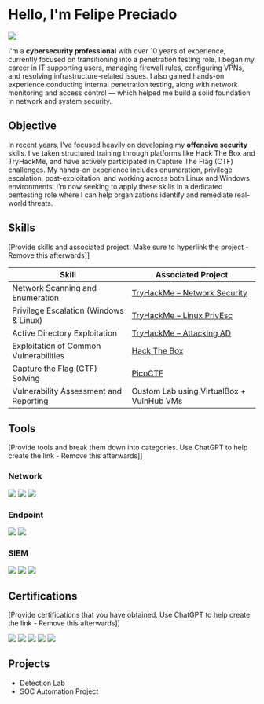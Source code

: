 # Hello, I'm Felipe Preciado
<a href="https://www.linkedin.com/in/felipe-preciado-vel%C3%A1zquez-a78470b4/"><img src="https://img.shields.io/badge/-LinkedIn-0072b1?&style=for-the-badge&logo=linkedin&logoColor=white" /></a>

I'm a **cybersecurity professional** with over 10 years of experience, currently focused on transitioning into a penetration testing role. I began my career in IT supporting users, managing firewall rules, configuring VPNs, and resolving infrastructure-related issues. I also gained hands-on experience conducting internal penetration testing, along with network monitoring and access control — which helped me build a solid foundation in network and system security.

## Objective

In recent years, I’ve focused heavily on developing my **offensive security** skills. I’ve taken structured training through platforms like Hack The Box and TryHackMe, and have actively participated in Capture The Flag (CTF) challenges. My hands-on experience includes enumeration, privilege escalation, post-exploitation, and working across both Linux and Windows environments. I'm now seeking to apply these skills in a dedicated pentesting role where I can help organizations identify and remediate real-world threats.

## Skills
[Provide skills and associated project. Make sure to hyperlink the project - Remove this afterwards]]

| Skill                                         | Associated Project                                 |
|----------------------------------------------|----------------------------------------------------|
| Network Scanning and Enumeration              | <a href="https://tryhackme.com/room/networksecurity">TryHackMe – Network Security</a> |
| Privilege Escalation (Windows & Linux)        | <a href="https://tryhackme.com/room/linprivesc">TryHackMe – Linux PrivEsc</a> |
| Active Directory Exploitation                 | <a href="https://tryhackme.com/room/attackingad">TryHackMe – Attacking AD</a> |
| Exploitation of Common Vulnerabilities        | <a href="https://www.hackthebox.com/">Hack The Box</a> |
| Capture the Flag (CTF) Solving                | <a href="https://picoctf.org/">PicoCTF</a> |
| Vulnerability Assessment and Reporting        | Custom Lab using VirtualBox + VulnHub VMs          |

## Tools
[Provide tools and break them down into categories. Use ChatGPT to help create the link - Remove this afterwards]]

### Network
<div>
    <img src="https://img.shields.io/badge/-Wireshark-1679A7?&style=for-the-badge&logo=Wireshark&logoColor=white" />
    <img src="https://img.shields.io/badge/-Suricata-EF3B2D?&style=for-the-badge&logo=Suricata&logoColor=white" />
    <img src="https://img.shields.io/badge/-Zeek-777BB4?&style=for-the-badge&logo=Zeek&logoColor=white" />
</div>

### Endpoint
<div>
    <img src="https://img.shields.io/badge/-Microsoft_Defender_for_Endpoint-00A4EF?&style=for-the-badge&logo=Microsoft&logoColor=white" />
    <img src="https://img.shields.io/badge/-Velociraptor-4B275F?&style=for-the-badge&logo=Velociraptor&logoColor=white" />
</div>

### SIEM
<div>
    <img src="https://img.shields.io/badge/-Microsoft_Sentinel-0078D4?&style=for-the-badge&logo=Microsoft&logoColor=white" />
    <img src="https://img.shields.io/badge/-Splunk-000000?&style=for-the-badge&logo=Splunk&logoColor=white" />
    <img src="https://img.shields.io/badge/-Elastic-005571?&style=for-the-badge&logo=Elastic&logoColor=white" />
</div>

## Certifications
[Provide certifications that you have obtained. Use ChatGPT to help create the link - Remove this afterwards]]
<div>
<img src="https://img.shields.io/badge/-Security%2B-FF0000?&style=for-the-badge&logo=CompTIA&logoColor=white" />
<img src="https://img.shields.io/badge/-Network%2B-007ACC?&style=for-the-badge&logo=CompTIA&logoColor=white" />
<img src="https://img.shields.io/badge/-A%2B-4D4D4D?&style=for-the-badge&logo=CompTIA&logoColor=white" />
<img src="https://img.shields.io/badge/-CDSA-006400?&style=for-the-badge&logoColor=white" />
<img src="https://img.shields.io/badge/-CCD-000080?&style=for-the-badge&logoColor=white" />
</div>

## Projects
- Detection Lab
- SOC Automation Project
